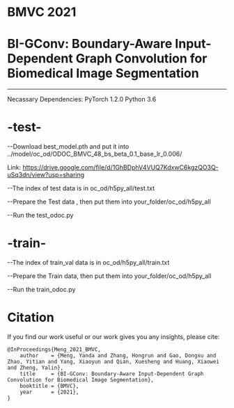 # BMVC 2021
# BI-GConv: Boundary-Aware Input-Dependent Graph Convolution for Biomedical Image Segmentation 

---------------------------
Necassary Dependencies: PyTorch 1.2.0  Python 3.6
        


# -test-

--Download best_model.pth and put it into ../model/oc_od/ODOC_BMVC_48_bs_beta_0.1_base_lr_0.006/

Link: https://drive.google.com/file/d/1GhBDphV4VUQ7KdxwC6kgzQO3Q-uSq3dn/view?usp=sharing

--The index of test data is in oc_od/h5py_all/test.txt

--Prepare the Test data , then put them into your_folder/oc_od/h5py_all

--Run the test_odoc.py


# -train-

--The index of train_val data is in oc_od/h5py_all/train.txt

--Prepare the Train data, then put them into your_folder/oc_od/h5py_all

--Run the train_odoc.py





# Citation
If you find our work useful or our work gives you any insights, please cite:
```
@InProceedings{Meng_2021_BMVC,
    author    = {Meng, Yanda and Zhang, Hongrun and Gao, Dongxu and Zhao, Yitian and Yang, Xiaoyun and Qian, Xuesheng and Huang, Xiaowei and Zheng, Yalin},
    title     = {BI-GConv: Boundary-Aware Input-Dependent Graph Convolution for Biomedical Image Segmentation},
    booktitle = {BMVC},
    year      = {2021},
}

```


